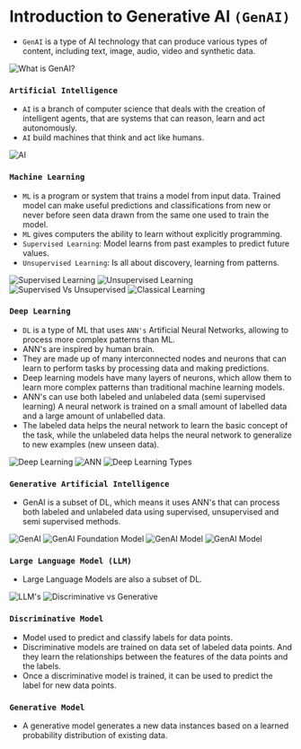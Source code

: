 # Introduction to Generative AI `(GenAI)`

- `GenAI` is a type of AI technology that can produce various types of content, including text, image, audio, video and synthetic data.

![What is GenAI?](https://github.com/iamkirankumaryadav/GenAI/blob/4293302634c4cb68c55168829d3c9e175daa23fa/Image/What%20is%20Gen%20AI.png)

### `Artificial Intelligence`
- `AI` is a branch of computer science that deals with the creation of intelligent agents, that are systems that can reason, learn and act autonomously.
- `AI` build machines that think and act like humans.

![AI](https://github.com/iamkirankumaryadav/GenAI/blob/bd35d745d4a4576c968403ceb4574c9a53fb929d/Image/What%20is%20AI.png)

### `Machine Learning`
- `ML` is a program or system that trains a model from input data. Trained model can make useful predictions and classifications from new or never before seen data drawn from the same one used to train the model.
- `ML` gives computers the ability to learn without explicitly programming.
- `Supervised Learning`: Model learns from past examples to predict future values.
- `Unsupervised Learning`: Is all about discovery, learning from patterns.

![Supervised Learning](https://github.com/iamkirankumaryadav/GenAI/blob/fb5c9a56b69ca756e8a1023561062299a7d846fe/Image/Supervised%20.png)
![Unsupervised Learning](https://github.com/iamkirankumaryadav/GenAI/blob/fb5c9a56b69ca756e8a1023561062299a7d846fe/Image/Unsupervised.png)
![Supervised Vs Unsupervised](https://github.com/iamkirankumaryadav/GenAI/blob/9b5ab76eade23817a4de74b36f41dbbe5f983ecc/Image/ML.png)
![Classical Learning](https://github.com/iamkirankumaryadav/GenAI/blob/8ee86b51a5eaa74b8207dc2095be05d81f899922/Image/Classical%20Learning.png)

### `Deep Learning`
- `DL` is a type of ML that uses `ANN's` Artificial Neural Networks, allowing to process more complex patterns than ML.
- ANN's are inspired by human brain.
- They are made up of many interconnected nodes and neurons that can learn to perform tasks by processing data and making predictions.
- Deep learning models have many layers of neurons, which allow them to learn more complex patterns than traditional machine learning models.
- ANN's can use both labeled and unlabeled data (semi supervised learning) A neural network is trained on a small amount of labelled data and a large amount of unlabelled data.
- The labeled data helps the neural network to learn the basic concept of the task, while the unlabeled data helps the neural network to generalize to new examples (new unseen data).

![Deep Learning](https://github.com/iamkirankumaryadav/GenAI/blob/9b5ab76eade23817a4de74b36f41dbbe5f983ecc/Image/ML%20Subset%20.png)
![ANN](https://github.com/iamkirankumaryadav/GenAI/blob/a1d4ddff71bebf6bce642ed64cdcc91c63ba5449/Image/Artificial%20Neural%20Network.png)
![Deep Learning Types](https://github.com/iamkirankumaryadav/GenAI/blob/8ee86b51a5eaa74b8207dc2095be05d81f899922/Image/Deep%20Learning%20Types.png)

### `Generative Artificial Intelligence`
- GenAI is a subset of DL, which means it uses ANN's that can process both labeled and unlabeled data using supervised, unsupervised and semi supervised methods.

![GenAI](https://github.com/iamkirankumaryadav/GenAI/blob/8ee86b51a5eaa74b8207dc2095be05d81f899922/Image/Generative%20AI.png)
![GenAI Foundation Model](https://github.com/iamkirankumaryadav/GenAI/blob/8ee86b51a5eaa74b8207dc2095be05d81f899922/Image/Gen%20AI%20Learning.png)
![GenAI Model](https://github.com/iamkirankumaryadav/GenAI/blob/8ee86b51a5eaa74b8207dc2095be05d81f899922/Image/Gen%20AI%20Model.png)
![GenAI Model](https://github.com/iamkirankumaryadav/GenAI/blob/8ee86b51a5eaa74b8207dc2095be05d81f899922/Image/GenAI%20Model.png)

### `Large Language Model (LLM)`
- Large Language Models are also a subset of DL.

![LLM's](https://github.com/iamkirankumaryadav/GenAI/blob/a1d4ddff71bebf6bce642ed64cdcc91c63ba5449/Image/LLM.png)
![Discriminative vs Generative](https://github.com/iamkirankumaryadav/GenAI/blob/1ef56db01f48aefd028539d61abce0ec4ca221f0/Image/Generative%20Technique.png)

### `Discriminative Model`
- Model used to predict and classify labels for data points.
- Discriminative models are trained on data set of labeled data points. And they learn the relationships between the features of the data points and the labels.
- Once a discriminative model is trained, it can be used to predict the label for new data points.

### `Generative Model`
- A generative model generates a new data instances based on a learned probability distribution of existing data.
